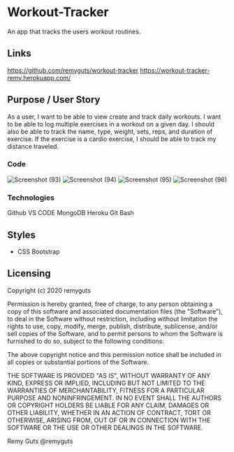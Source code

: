 # Workout-Tracker
An app that tracks the users workout routines.

## Links 
https://github.com/remyguts/workout-tracker
https://workout-tracker-remy.herokuapp.com/

## Purpose / User Story

As a user, I want to be able to view create and track daily workouts. I want to be able to log multiple exercises in a workout on a given day. I should also be able to track the name, type, weight, sets, reps, and duration of exercise. If the exercise is a cardio exercise, I should be able to track my distance traveled.

### Code 
![Screenshot (93)](https://user-images.githubusercontent.com/56744605/77866551-6c353880-71e8-11ea-812f-c2a72efcff9e.png)
![Screenshot (94)](https://user-images.githubusercontent.com/56744605/77866552-6ccdcf00-71e8-11ea-8c80-8f122dd96b34.png)
![Screenshot (95)](https://user-images.githubusercontent.com/56744605/77866554-6d666580-71e8-11ea-8a84-a85e477ec36f.png)
![Screenshot (96)](https://user-images.githubusercontent.com/56744605/77866555-6dfefc00-71e8-11ea-8862-ba4125f8c45d.png)



### Technologies
Github
VS CODE
MongoDB
Heroku
Git Bash



## Styles

- CSS Bootstrap

## Licensing
Copyright (c) 2020 remyguts

Permission is hereby granted, free of charge, to any person obtaining a copy
of this software and associated documentation files (the "Software"), to deal
in the Software without restriction, including without limitation the rights
to use, copy, modify, merge, publish, distribute, sublicense, and/or sell
copies of the Software, and to permit persons to whom the Software is
furnished to do so, subject to the following conditions:

The above copyright notice and this permission notice shall be included in all
copies or substantial portions of the Software.

THE SOFTWARE IS PROVIDED "AS IS", WITHOUT WARRANTY OF ANY KIND, EXPRESS OR
IMPLIED, INCLUDING BUT NOT LIMITED TO THE WARRANTIES OF MERCHANTABILITY,
FITNESS FOR A PARTICULAR PURPOSE AND NONINFRINGEMENT. IN NO EVENT SHALL THE
AUTHORS OR COPYRIGHT HOLDERS BE LIABLE FOR ANY CLAIM, DAMAGES OR OTHER
LIABILITY, WHETHER IN AN ACTION OF CONTRACT, TORT OR OTHERWISE, ARISING FROM,
OUT OF OR IN CONNECTION WITH THE SOFTWARE OR THE USE OR OTHER DEALINGS IN THE
SOFTWARE.



Remy Guts @remyguts






















